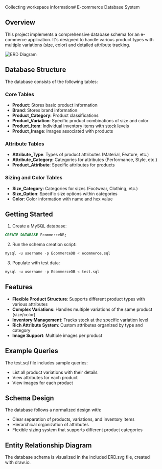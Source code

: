 Collecting workspace information# E-commerce Database System

## Overview

This project implements a comprehensive database schema for an e-commerce application. It's designed to handle various product types with multiple variations (size, color) and detailed attribute tracking.

![ERD Diagram](ERD.svg)

## Database Structure

The database consists of the following tables:

### Core Tables
- **Product**: Stores basic product information
- **Brand**: Stores brand information
- **Product_Category**: Product classifications
- **Product_Variation**: Specific product combinations of size and color
- **Product_Item**: Individual inventory items with stock levels
- **Product_Image**: Images associated with products

### Attribute Tables
- **Attribute_Type**: Types of product attributes (Material, Feature, etc.)
- **Attribute_Category**: Categories for attributes (Performance, Style, etc.)
- **Product_Attribute**: Specific attributes for products

### Sizing and Color Tables
- **Size_Category**: Categories for sizes (Footwear, Clothing, etc.)
- **Size_Option**: Specific size options within categories
- **Color**: Color information with name and hex value

## Getting Started

1. Create a MySQL database:
```sql
CREATE DATABASE EcommerceDB;
```

2. Run the schema creation script:
```sql
mysql -u username -p EcommerceDB < ecommerce.sql
```

3. Populate with test data:
```sql
mysql -u username -p EcommerceDB < test.sql
```

## Features

- **Flexible Product Structure**: Supports different product types with various attributes
- **Complex Variations**: Handles multiple variations of the same product (size/color)
- **Inventory Management**: Tracks stock at the specific variation level
- **Rich Attribute System**: Custom attributes organized by type and category
- **Image Support**: Multiple images per product

## Example Queries

The test.sql file includes sample queries:

- List all product variations with their details
- View attributes for each product
- View images for each product

## Schema Design

The database follows a normalized design with:
- Clear separation of products, variations, and inventory items
- Hierarchical organization of attributes
- Flexible sizing system that supports different product categories

## Entity Relationship Diagram

The database schema is visualized in the included ERD.svg file, created with draw.io.